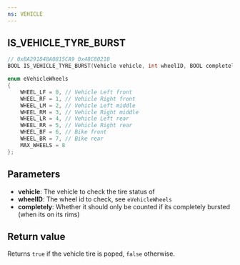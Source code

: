 ```yaml
---
ns: VEHICLE
---
```

## IS_VEHICLE_TYRE_BURST

```c
// 0xBA291848A0815CA9 0x48C80210
BOOL IS_VEHICLE_TYRE_BURST(Vehicle vehicle, int wheelID, BOOL completely);
```

```c
enum eVehicleWheels
{
	WHEEL_LF = 0, // Vehicle Left front
	WHEEL_RF = 1, // Vehicle Right front
	WHEEL_LM = 2, // Vehicle Left middle
	WHEEL_RM = 3, // Vehicle Right middle
	WHEEL_LR = 4, // Vehicle Left rear
	WHEEL_RR = 5, // Vehicle Right rear
	WHEEL_BF = 6, // Bike front
	WHEEL_BR = 7, // Bike rear
	MAX_WHEELS = 8
};
```

## Parameters
* **vehicle**: The vehicle to check the tire status of
* **wheelID**: The wheel id to check, see `eVehicleWheels`
* **completely**: Whether it should only be counted if its completely bursted (when its on its rims)

## Return value
Returns `true` if the vehicle tire is poped, `false` otherwise.
